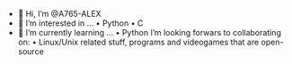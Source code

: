 - 👋 Hi, I’m @A765-ALEX
- 👀 I’m interested in ...
• Python
• C
- 🌱 I’m currently learning ...
• Python
I’m looking forwars to collaborating on:
• Linux/Unix related stuff, programs 
  and videogames that are open-source

<!---
A765-ALEX/A765-ALEX is a ✨ special ✨ repository because its `README.md` (this file) appears on your GitHub profile.
You can click the Preview link to take a look at your changes.
--->
